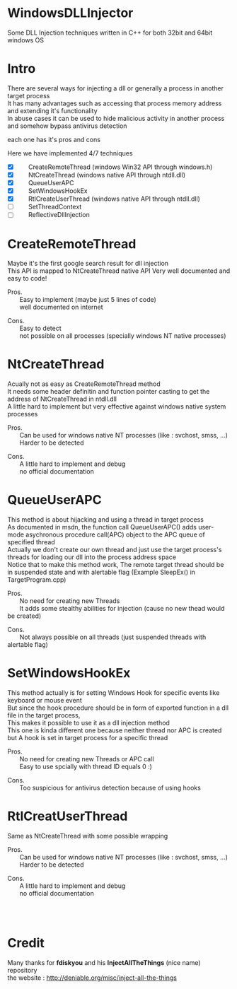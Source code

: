 # WindowsDLLInjector
Some DLL Injection techniques written in C++ for both 32bit and 64bit windows OS

# Intro
There are several ways for injecting a dll or generally a process in another target process\
It has many advantages such as accessing that process memory address and extending it's functionality\
In abuse cases it can be used to hide malicious activity in another process and somehow bypass antivirus detection


each one has it's pros and cons

Here we have implemented 4/7 techniques

- [x] &nbsp;&nbsp;&nbsp;&nbsp;&nbsp;&nbsp;CreateRemoteThread (windows Win32 API through windows.h)
- [x] &nbsp;&nbsp;&nbsp;&nbsp;&nbsp;&nbsp;NtCreateThread (windows native API through ntdll.dll)
- [x] &nbsp;&nbsp;&nbsp;&nbsp;&nbsp;&nbsp;QueueUserAPC
- [x] &nbsp;&nbsp;&nbsp;&nbsp;&nbsp;&nbsp;SetWindowsHookEx
- [x] &nbsp;&nbsp;&nbsp;&nbsp;&nbsp;&nbsp;RtlCreateUserThread (windows native API through ntdll.dll)
- [ ] &nbsp;&nbsp;&nbsp;&nbsp;&nbsp;&nbsp;SetThreadContext
- [ ] &nbsp;&nbsp;&nbsp;&nbsp;&nbsp;&nbsp;ReflectiveDllInjection

# CreateRemoteThread
Maybe it's the first google search result for dll injection\
This API is mapped to NtCreateThread native API 
Very well documented and easy to code!

Pros.\
&nbsp;&nbsp;&nbsp;&nbsp;&nbsp;&nbsp; Easy to implement (maybe just 5 lines of code)\
&nbsp;&nbsp;&nbsp;&nbsp;&nbsp;&nbsp; well documented on internet

Cons.\
&nbsp;&nbsp;&nbsp;&nbsp;&nbsp;&nbsp; Easy to detect\
&nbsp;&nbsp;&nbsp;&nbsp;&nbsp;&nbsp; not possible on all processes (specially windows NT native processes)

# NtCreateThread
Acually not as easy as CreateRemoteThread method\
It needs some header definitin and function pointer casting to get the address of NtCreateThread in ntdll.dll\
A little hard to implement but very effective against windows native system processes

Pros.\
&nbsp;&nbsp;&nbsp;&nbsp;&nbsp;&nbsp; Can be used for windows native NT processes (like : svchost, smss, ...)\
&nbsp;&nbsp;&nbsp;&nbsp;&nbsp;&nbsp; Harder to be detected

Cons.\
&nbsp;&nbsp;&nbsp;&nbsp;&nbsp;&nbsp; A little hard to implement and debug\
&nbsp;&nbsp;&nbsp;&nbsp;&nbsp;&nbsp; no official documentation

# QueueUserAPC
This method is about hijacking and using a thread in target process\
As documented in msdn, the function call QueueUserAPC() adds user-mode asychronous procedure call(APC) object to the APC queue of specified thread\
Actually we don't create our own thread and just use the target process's threads for loading our dll into the process address space\
Notice that to make this method work, The remote target thread should be in suspended state and with alertable flag (Example SleepEx() in TargetProgram.cpp)

Pros.\
&nbsp;&nbsp;&nbsp;&nbsp;&nbsp;&nbsp; No need for creating new Threads\
&nbsp;&nbsp;&nbsp;&nbsp;&nbsp;&nbsp; It adds some stealthy abilities for injection (cause no new thead would be created)

Cons.\
&nbsp;&nbsp;&nbsp;&nbsp;&nbsp;&nbsp; Not always possible on all threads (just suspended threads with alertable flag)

# SetWindowsHookEx
This method actually is for setting Windows Hook for specific events like keyboard or mouse event\
But since the hook procedure should be in form of exported function in a dll file in the target process,\
This makes it possible to use it as a dll injection method\
This one is kinda different one because neither thread nor APC is created but A hook is set in target process for a specific thread

Pros.\
&nbsp;&nbsp;&nbsp;&nbsp;&nbsp;&nbsp; No need for creating new Threads or APC call\
&nbsp;&nbsp;&nbsp;&nbsp;&nbsp;&nbsp; Easy to use spcially with thread ID equals 0 :)

Cons.\
&nbsp;&nbsp;&nbsp;&nbsp;&nbsp;&nbsp; Too suspicious for antivirus detection because of using hooks


# RtlCreatUserThread
Same as NtCreateThread with some possible wrapping

Pros.\
&nbsp;&nbsp;&nbsp;&nbsp;&nbsp;&nbsp; Can be used for windows native NT processes (like : svchost, smss, ...)\
&nbsp;&nbsp;&nbsp;&nbsp;&nbsp;&nbsp; Harder to be detected

Cons.\
&nbsp;&nbsp;&nbsp;&nbsp;&nbsp;&nbsp; A little hard to implement and debug\
&nbsp;&nbsp;&nbsp;&nbsp;&nbsp;&nbsp; no official documentation


<br><br>
# Credit
Many thanks for **fdiskyou** and his **InjectAllTheThings** (nice name) repository\
the website : http://deniable.org/misc/inject-all-the-things
